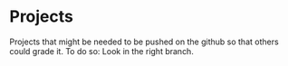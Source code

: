 # Projects
Projects that might be needed to be pushed on the github so that others could grade it.
To do so: Look in the right branch.
